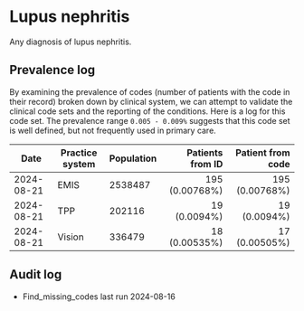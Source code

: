 # Lupus nephritis

Any diagnosis of lupus nephritis.

## Prevalence log

By examining the prevalence of codes (number of patients with the code in their record) broken down by clinical system, we can attempt to validate the clinical code sets and the reporting of the conditions. Here is a log for this code set. The prevalence range `0.005 - 0.009%` suggests that this code set is well defined, but not frequently used in primary care.

| Date       | Practice system | Population | Patients from ID | Patient from code |
| ---------- | --------------- | ---------- | ---------------: | ----------------: |
| 2024-08-21 | EMIS            | 2538487    |   195 (0.00768%) |    195 (0.00768%) |
| 2024-08-21 | TPP             | 202116     |     19 (0.0094%) |      19 (0.0094%) |
| 2024-08-21 | Vision          | 336479     |    18 (0.00535%) |     17 (0.00505%) |

## Audit log

- Find_missing_codes last run 2024-08-16
